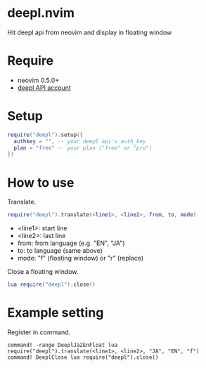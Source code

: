 # deepl.nvim

Hit deepl api from neovim and display in floating window

# Require

- neovim 0.5.0+
- [deepl API account](https://www.deepl.com/en/pro-api/)

# Setup

```lua
require("deepl").setup({
  authkey = "", -- your deepl api's auth_key
  plan = "free" -- your plan ("free" or "pro")
})
```

# How to use

Translate.

```lua
require("deepl").translate(<line1>, <line2>, from, to, mode)
```

- \<line1>: start line
- \<line2>: last line
- from: from language (e.g. "EN", "JA")
- to: to language (same above)
- mode: "f" (floating window) or "r" (replace)

Close a floating window.

```lua
lua require("deepl").close()
```

# Example setting

Register in command.

```vim
command! -range DeeplJa2EnFloat lua require("deepl").translate(<line1>, <line2>, "JA", "EN", "f")
command! DeeplClose lua require("deepl").close()
```
